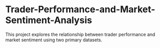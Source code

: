 # Trader-Performance-and-Market-Sentiment-Analysis
This project explores the relationship between trader performance and market sentiment using two primary datasets.
